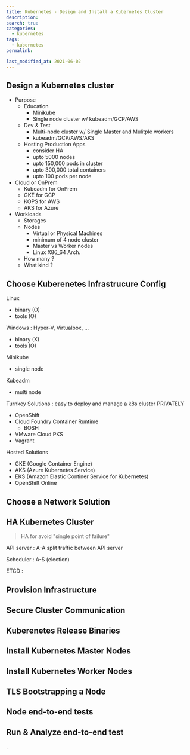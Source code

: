 ```yaml
---
title: Kubernetes - Design and Install a Kubernetes Cluster
description:
search: true
categories:
  - kubernetes
tags:
  - kubernetes
permalink:

last_modified_at: 2021-06-02
---
```



## Design a Kubernetes cluster

- Purpose
  - Education
    - Minikube
    - Single node cluster w/ kubeadm/GCP/AWS
  - Dev & Test
    - Multi-node cluster w/ Single Master and Mulitple workers
    - kubeadm/GCP/AWS/AKS
  - Hosting Production Apps
    - consider HA
    - upto 5000 nodes
    - upto 150,000 pods in cluster
    - upto 300,000 total containers
    - upto 100 pods per node
- Cloud or OnPrem
  - Kubeadm for OnPrem
  - GKE for GCP
  - KOPS for AWS
  - AKS for Azure
- Workloads
  - Storages
  - Nodes
    - Virtual or Physical Machines
    - minimum of 4 node cluster
    - Master vs Worker nodes
    - Linux X86_64 Arch.
  - How many ?
  - What kind ?


## Choose Kuberenetes Infrastrucure Config

Linux
- binary (O)
- tools (O)

Windows : Hyper-V, Virtualbox, ...
- binary (X)
- tools (O)

Minikube
- single node

Kubeadm
- multi node


Turnkey Solutions : easy to deploy and manage a k8s cluster PRIVATELY
- OpenShift
- Cloud Foundry Container Runtime
  - BOSH
- VMware Cloud PKS
- Vagrant

Hosted Solutions
- GKE (Google Container Engine)
- AKS (Azure Kubernetes Service)
- EKS (Amazon Elastic Continer Service for Kubernetes)
- OpenShift Online


## Choose a Network Solution


## HA Kubernetes Cluster

> HA for avoid "single point of failure"

API server : A-A
split traffic between API server

Scheduler : A-S (election)

ETCD :

## Provision Infrastructure


## Secure Cluster Communication


## Kuberenetes Release Binaries


## Install Kubernetes Master Nodes


## Install Kubernetes Worker Nodes


## TLS Bootstrapping a Node


## Node end-to-end tests


## Run & Analyze end-to-end test






.
